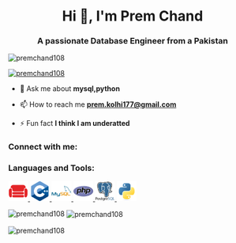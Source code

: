 <h1 align="center">Hi 👋, I'm Prem Chand</h1>
<h3 align="center">A passionate Database Engineer from a Pakistan</h3>

<p align="left"> <img src="https://komarev.com/ghpvc/?username=premchand108&label=Profile%20views&color=0e75b6&style=flat" alt="premchand108" /> </p>

<p align="left"> <a href="https://github.com/ryo-ma/github-profile-trophy"><img src="https://github-profile-trophy.vercel.app/?username=premchand108" alt="premchand108" /></a> </p>

- 💬 Ask me about **mysql,python**

- 📫 How to reach me **prem.kolhi177@gmail.com**

- ⚡ Fun fact **I think I am underatted**

<h3 align="left">Connect with me:</h3>
<p align="left">
</p>

<h3 align="left">Languages and Tools:</h3>
<p align="left"> <a href="https://couchdb.apache.org/" target="_blank" rel="noreferrer"> <img src="https://raw.githubusercontent.com/devicons/devicon/0d6c64dbbf311879f7d563bfc3ccf559f9ed111c/icons/couchdb/couchdb-original.svg" alt="couchdb" width="40" height="40"/> </a> <a href="https://www.w3schools.com/cpp/" target="_blank" rel="noreferrer"> <img src="https://raw.githubusercontent.com/devicons/devicon/master/icons/cplusplus/cplusplus-original.svg" alt="cplusplus" width="40" height="40"/> </a> <a href="https://www.mysql.com/" target="_blank" rel="noreferrer"> <img src="https://raw.githubusercontent.com/devicons/devicon/master/icons/mysql/mysql-original-wordmark.svg" alt="mysql" width="40" height="40"/> </a> <a href="https://www.php.net" target="_blank" rel="noreferrer"> <img src="https://raw.githubusercontent.com/devicons/devicon/master/icons/php/php-original.svg" alt="php" width="40" height="40"/> </a> <a href="https://www.postgresql.org" target="_blank" rel="noreferrer"> <img src="https://raw.githubusercontent.com/devicons/devicon/master/icons/postgresql/postgresql-original-wordmark.svg" alt="postgresql" width="40" height="40"/> </a> <a href="https://www.python.org" target="_blank" rel="noreferrer"> <img src="https://raw.githubusercontent.com/devicons/devicon/master/icons/python/python-original.svg" alt="python" width="40" height="40"/> </a> </p>

<p><img align="left" src="https://github-readme-stats.vercel.app/api/top-langs?username=premchand108&show_icons=true&locale=en&layout=compact" alt="premchand108" /></p>

<p>&nbsp;<img align="center" src="https://github-readme-stats.vercel.app/api?username=premchand108&show_icons=true&locale=en" alt="premchand108" /></p>

<p><img align="center" src="https://github-readme-streak-stats.herokuapp.com/?user=premchand108&" alt="premchand108" /></p>

